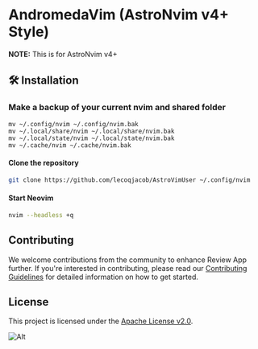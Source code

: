 # AndromedaVim (AstroNvim v4+ Style)

**NOTE:** This is for AstroNvim v4+

## 🛠️ Installation

### Make a backup of your current nvim and shared folder

```shell
mv ~/.config/nvim ~/.config/nvim.bak
mv ~/.local/share/nvim ~/.local/share/nvim.bak
mv ~/.local/state/nvim ~/.local/state/nvim.bak
mv ~/.cache/nvim ~/.cache/nvim.bak
```

#### Clone the repository

```sh
git clone https://github.com/lecoqjacob/AstroVimUser ~/.config/nvim
```

#### Start Neovim

```sh
nvim --headless +q
```

## Contributing

We welcome contributions from the community to enhance Review App further. If you're interested in contributing, please read our [Contributing Guidelines](CONTRIBUTING.md) for detailed information on how to get started.

## License

This project is licensed under the [Apache License v2.0](https://github.com/lecoqjacob/AstroVimUser/blob/main/LICENSE).

![Alt](https://repobeats.axiom.co/api/embed/feb0e653ff778809e8110386f6697d92a7150068.svg "Repobeats analytics image")
